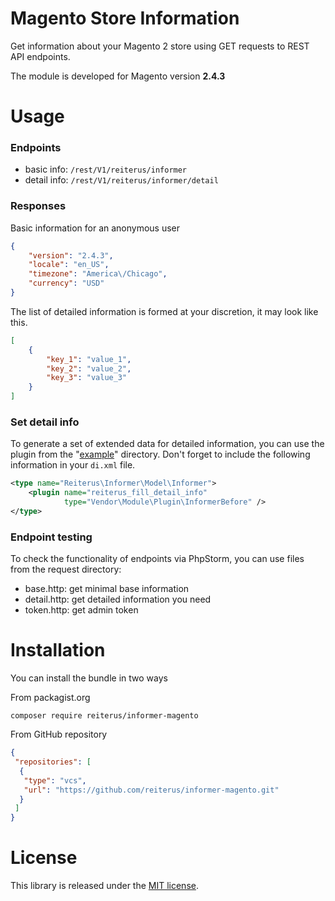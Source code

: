 # Magento Store Information
Get information about your Magento 2 store using GET requests to REST API endpoints.

The module is developed for Magento version **2.4.3**

# Usage

### Endpoints

- basic info: `/rest/V1/reiterus/informer`
- detail info: `/rest/V1/reiterus/informer/detail`

### Responses

Basic information for an anonymous user
```json
{
    "version": "2.4.3",
    "locale": "en_US",
    "timezone": "America\/Chicago",
    "currency": "USD"
}
```

The list of detailed information is formed at your discretion, it may look like this.
```json
[
    {
        "key_1": "value_1",
        "key_2": "value_2",
        "key_3": "value_3"
    }
]
```

### Set detail info
To generate a set of extended data for detailed information, 
you can use the plugin from the "[example](src/example/Plugin/InformerBefore.php)" directory. 
Don't forget to include the following information in your `di.xml` file.

```xml
<type name="Reiterus\Informer\Model\Informer">
    <plugin name="reiterus_fill_detail_info"
            type="Vendor\Module\Plugin\InformerBefore" />
</type>
```

### Endpoint testing

To check the functionality of endpoints via PhpStorm, you can use files from the request directory:

- base.http: get minimal base information
- detail.http: get detailed information you need
- token.http: get admin token

# Installation
You can install the bundle in two ways

From packagist.org
```shell
composer require reiterus/informer-magento
```

From GitHub repository
```json
{
 "repositories": [
  {
   "type": "vcs",
   "url": "https://github.com/reiterus/informer-magento.git"
  }
 ]
}
```

# License

This library is released under the [MIT license](LICENSE).

